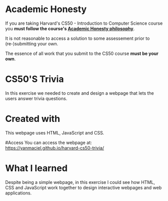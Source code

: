 # Academic Honesty
If you are taking Harvard's CS50 - Introduction to Computer Science course you **must follow the course's [Academic Honesty philosophy](https://cs50.harvard.edu/x/2021/honesty/)**.

It is not reasonable to access a solution to some assessement prior to (re-)submitting your own.

The essence of all work that you submit to the CS50 course **must be your own**. 

# CS50'S Trivia
In this exercise we needed to create and design a webpage that lets the users answer trivia questions.

# Created with 
This webpage uses HTML, JavaScript and CSS.

#Access
You can access the webpage at: https://yanmaciel.github.io/harvard-cs50-trivia/
  
# What I learned
Despite being a simple webpage, in this exercise I could see how HTML, CSS and JavaScript work together to design interactive webpages and web applications.
